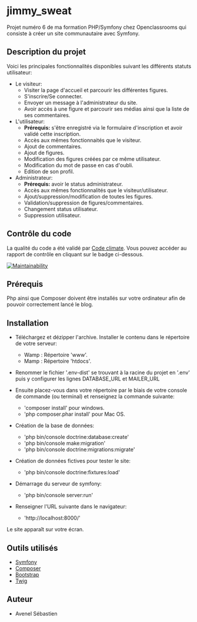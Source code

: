 # jimmy_sweat
Projet numéro 6 de ma formation PHP/Symfony chez Openclassrooms qui consiste à créer un site communautaire avec Symfony.

## Description du projet

Voici les principales fonctionnalités disponibles suivant les différents statuts utilisateur:

  * Le visiteur:
      * Visiter la page d'accueil et parcourir les différentes figures.
      * S'inscrire/Se connecter.
      * Envoyer un message à l'administrateur du site.
      * Avoir accès à une figure et parcourir ses médias ainsi que la liste de ses commentaires.
  * L'utilisateur:
      * **Prérequis:** s'être enregistré via le formulaire d'inscription et avoir validé cette inscription.
      * Accès aux mêmes fonctionnaités que le visiteur.
      * Ajout de commentaires.
      * Ajout de figures.
      * Modification des figures créées par ce même utilisateur.
      * Modification du mot de passe en cas d'oubli.
      * Edition de son profil.
  * Administrateur:
      * **Prérequis:** avoir le status administrateur.
      * Accès aux mêmes fonctionnalités que le visiteur/utilisateur.
      * Ajout/suppression/modification de toutes les figures.
      * Validation/suppression de figures/commentaires.
      * Changement status utilisateur.
      * Suppression utilisateur.

## Contrôle du code

La qualité du code a été validé par [Code climate](https://codeclimate.com/). Vous pouvez accéder au rapport de contrôle en cliquant sur le badge ci-dessous.

[![Maintainability](https://api.codeclimate.com/v1/badges/fbf68612b05bc8d9ce58/maintainability)](https://codeclimate.com/github/sebAvenel/jimmy_sweat/maintainability)

## Prérequis

Php ainsi que Composer doivent être installés sur votre ordinateur afin de pouvoir correctement lancé le blog.

## Installation

  * Téléchargez et dézipper l'archive. Installer le contenu dans le répertoire de votre serveur:
      * Wamp : Répertoire 'www'.
      * Mamp : Répertoire 'htdocs'.
      
  * Renommer le fichier '.env-dist' se trouvant à la racine du projet en '.env' puis y configurer les lignes DATABASE_URL et MAILER_URL
      
  * Ensuite placez-vous dans votre répertoire par le biais de votre console de commande (ou terminal) et renseignez la commande suivante:
      * 'composer install' pour windows.
      * 'php composer.phar install' pour Mac OS.
    
  * Création de la base de données:
      * 'php bin/console doctrine:database:create'
      * 'php bin/console make:migration'
      * 'php bin/console doctrine:migrations:migrate'
    
  * Création de données fictives pour tester le site:
      * 'php bin/console doctrine:fixtures:load'
    
  * Démarrage du serveur de symfony:
      * 'php bin/console server:run'
      
  * Renseigner l'URL suivante dans le navigateur:
      * 'http://localhost:8000/'
      
Le site apparaît sur votre écran.

## Outils utilisés

  * [Symfony](https://symfony.com/)
  * [Composer](https://getcomposer.org/)
  * [Bootstrap](https://getbootstrap.com/)
  * [Twig](https://twig.symfony.com/)
  
## Auteur

  * Avenel Sébastien
  
  
  
  
  
